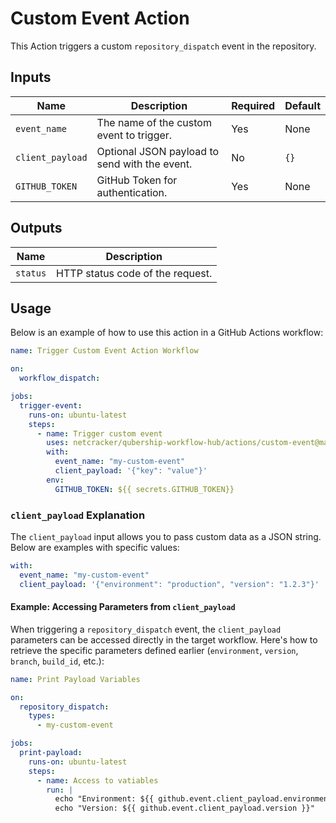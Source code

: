 # Custom Event Action

This  Action triggers a custom `repository_dispatch` event in the repository.

## Inputs

| Name            | Description                                         | Required | Default |
|-----------------|-----------------------------------------------------|----------|---------|
| `event_name`    | The name of the custom event to trigger.            | Yes      | None    |
| `client_payload`| Optional JSON payload to send with the event.       | No       | `{}`    |
| `GITHUB_TOKEN`  | GitHub Token for authentication.                   | Yes      | None    |

## Outputs

| Name     | Description                        |
|----------|------------------------------------|
| `status` | HTTP status code of the request.   |

## Usage


Below is an example of how to use this action in a GitHub Actions workflow:

```yaml
name: Trigger Custom Event Action Workflow

on:
  workflow_dispatch:

jobs:
  trigger-event:
    runs-on: ubuntu-latest
    steps:
      - name: Trigger custom event
        uses: netcracker/qubership-workflow-hub/actions/custom-event@main
        with:
          event_name: "my-custom-event"
          client_payload: '{"key": "value"}'
        env:
          GITHUB_TOKEN: ${{ secrets.GITHUB_TOKEN}}  

  ```


### `client_payload` Explanation

The `client_payload` input allows you to pass custom data as a JSON string. Below are examples with specific values:


```yaml
with:
  event_name: "my-custom-event"
  client_payload: '{"environment": "production", "version": "1.2.3"}'
```


#### Example: Accessing Parameters from `client_payload`

When triggering a `repository_dispatch` event, the `client_payload` parameters can be accessed directly in the target workflow. Here's how to retrieve the specific parameters defined earlier (`environment`, `version`, `branch`, `build_id`, etc.):



```yaml
name: Print Payload Variables

on:
  repository_dispatch:
    types:
      - my-custom-event

jobs:
  print-payload:
    runs-on: ubuntu-latest
    steps:
      - name: Access to vatiables
        run: |
          echo "Environment: ${{ github.event.client_payload.environment }}"
          echo "Version: ${{ github.event.client_payload.version }}"
```
